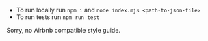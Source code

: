 * To run locally run `npm i` and `node index.mjs <path-to-json-file>`
* To run tests run `npm run test`

Sorry, no Airbnb compatible style guide.
